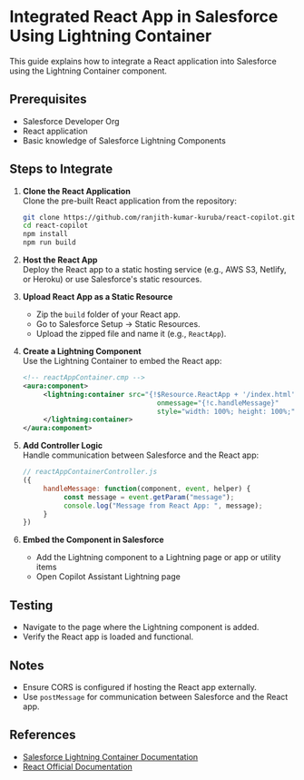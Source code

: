 # Integrated React App in Salesforce Using Lightning Container

This guide explains how to integrate a React application into Salesforce using the Lightning Container component.

## Prerequisites
- Salesforce Developer Org
- React application
- Basic knowledge of Salesforce Lightning Components

## Steps to Integrate

1. **Clone the React Application**  
    Clone the pre-built React application from the repository:
    ```bash
    git clone https://github.com/ranjith-kumar-kuruba/react-copilot.git
    cd react-copilot
    npm install
    npm run build
    ```

2. **Host the React App**  
    Deploy the React app to a static hosting service (e.g., AWS S3, Netlify, or Heroku) or use Salesforce's static resources.

3. **Upload React App as a Static Resource**  
    - Zip the `build` folder of your React app.
    - Go to Salesforce Setup → Static Resources.
    - Upload the zipped file and name it (e.g., `ReactApp`).

4. **Create a Lightning Component**  
    Use the Lightning Container to embed the React app:
    ```xml
    <!-- reactAppContainer.cmp -->
    <aura:component>
         <lightning:container src="{!$Resource.ReactApp + '/index.html'}" 
                                     onmessage="{!c.handleMessage}" 
                                     style="width: 100%; height: 100%;">
         </lightning:container>
    </aura:component>
    ```

5. **Add Controller Logic**  
    Handle communication between Salesforce and the React app:
    ```javascript
    // reactAppContainerController.js
    ({
         handleMessage: function(component, event, helper) {
              const message = event.getParam("message");
              console.log("Message from React App: ", message);
         }
    })
    ```

6. **Embed the Component in Salesforce**  
    - Add the Lightning component to a Lightning page or app or utility items 
    - Open Copilot Assistant Lightning page
    

## Testing
- Navigate to the page where the Lightning component is added.
- Verify the React app is loaded and functional.

## Notes
- Ensure CORS is configured if hosting the React app externally.
- Use `postMessage` for communication between Salesforce and the React app.

## References
- [Salesforce Lightning Container Documentation](https://developer.salesforce.com/docs/component-library/bundle/lightning:container/documentation)
- [React Official Documentation](https://reactjs.org/docs/getting-started.html)